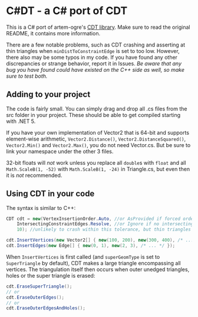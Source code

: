 # C#DT - a C# port of CDT
This is a C# port of artem-ogre's [CDT library](https://github.com/artem-ogre/CDT). Make sure to read the original README, it contains more information.

There are a few notable problems, such as CDT crashing and asserting at thin triangles when `minDistToConstraintEdge` is set to too low. However, there also may be some typos in my code. If you have found any other discrepancies or strange behavior, report it in Issues. _Be aware that any bug you have found could have existed on the C++ side as well, so make sure to test both._

## Adding to your project

The code is fairly small. You can simply drag and drop all .cs files from the src folder in your project. These should be able to get compiled starting with .NET 5.

If you have your own implementation of Vector2 that is 64-bit and supports element-wise arithmetic, `Vector2.Distance()`, `Vector2.DistanceSquared()`, `Vector2.Min()` and `Vector2.Max()`, you do not need Vector.cs. But be sure to link your namespace under the other 3 files.

32-bit floats will _not_ work unless you replace all `double`s with `float` and all `Math.ScaleB(1, -52)` with `Math.ScaleB(1, -24)` in Triangle.cs, but even then it is _not_ recommended.

## Using CDT in your code
The syntax is similar to C++:
```csharp
CDT cdt = new(VertexInsertionOrder.Auto, //or AsProvided if forced order
    IntersectingConstraintEdges.Resolve, //or Ignore if no intersecting edges
    10); //unlikely to crash within this tolerance, but thin triangles phase through edges

cdt.InsertVertices(new Vector2[] { new(100, 200), new(300, 400), /* ... */ });
cdt.InsertEdges(new Edge[] { new(0, 1), new(2, 3), /* ... */ });
```
When `InsertVertices` is first called (and `superGeomType` is set to `SuperTriangle` by default), CDT makes a large triangle encompassing all vertices. The triangulation itself then occurs when outer unedged triangles, holes or the super triangle is erased:
```csharp
cdt.EraseSuperTriangle();
// or
cdt.EraseOuterEdges();
// or
cdt.EraseOuterEdgesAndHoles();
```
